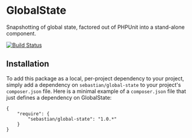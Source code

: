 # GlobalState

Snapshotting of global state, factored out of PHPUnit into a stand-alone component.

[![Build Status](http://travis-ci.org/sebastianbergmann/global-state.svg?branch=master)](http://travis-ci.org/sebastianbergmann/global-state)

## Installation

To add this package as a local, per-project dependency to your project, simply add a dependency on `sebastian/global-state` to your project's `composer.json` file. Here is a minimal example of a `composer.json` file that just defines a dependency on GlobalState:

    {
        "require": {
            "sebastian/global-state": "1.0.*"
        }
    }
